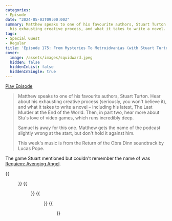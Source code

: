 ```yaml
---
categories:
- Episode
date: "2024-05-03T09:00:00Z"
summary: Matthew speaks to one of his favourite authors, Stuart Turton. Hear about
  his exhausting creative process, and what it takes to write a novel.
tags:
- Special Guest
- Regular
title: 'Episode 175: From Mysteries To Metroidvanias (with Stuart Turton)'
cover: 
  image: /assets/images/squidward.jpeg
  hidden: false
  hiddenInList: false
  hiddenInSingle: true
---
```


[Play Episode](https://www.patreon.com/posts/episode-175-from-103517560)
> Matthew speaks to one of his favourite authors, Stuart Turton. Hear about his exhausting creative process (seriously, you won't believe it), and what it takes to write a novel – including his latest, The Last Murder at the End of the World. Then, in part two, hear more about Stu's love of video games, which runs incredibly deep.
>
> Samuel is away for this one. Matthew gets the name of the podcast slightly wrong at the start, but don't hold it against him.
> 
> This week's music is from the Return of the Obra Dinn soundtrack by Lucas Pope.

The game Stuart mentioned but couldn't remember the name of was [Requiem: Avenging Angel](https://en.m.wikipedia.org/wiki/Requiem:_Avenging_Angel).

{{<figure 
    src="/assets/images/hostile-waters.jpeg" 
    alt="Hostile Waters" >}}
{{<figure 
    src="/assets/images/squidward.jpeg" 
    alt="Squidward" >}}
{{<figure 
    src="/assets/images/rennie-watch.jpeg" 
    alt="Rennie Watch" >}}
{{<figure 
    src="/assets/images/funko-pop.jpeg" 
    caption="Image Credit: personalnadir" 
    alt="Funko Pop">}}